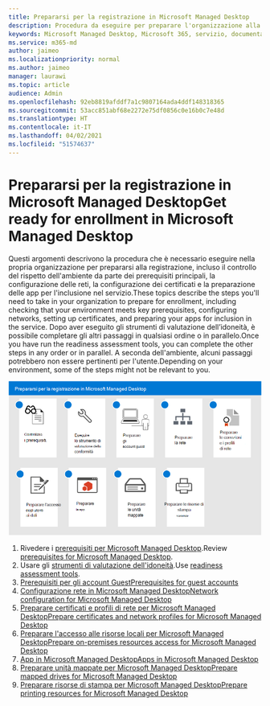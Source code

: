 ```yaml
---
title: Prepararsi per la registrazione in Microsoft Managed Desktop
description: Procedura da eseguire per preparare l'organizzazione alla registrazione
keywords: Microsoft Managed Desktop, Microsoft 365, servizio, documentazione
ms.service: m365-md
author: jaimeo
ms.localizationpriority: normal
ms.author: jaimeo
manager: laurawi
ms.topic: article
audience: Admin
ms.openlocfilehash: 92eb8819afddf7a1c9807164ada4ddf148318365
ms.sourcegitcommit: 53acc851abf68e2272e75df0856c0e16b0c7e48d
ms.translationtype: HT
ms.contentlocale: it-IT
ms.lasthandoff: 04/02/2021
ms.locfileid: "51574637"
---
```

# <a name="get-ready-for-enrollment-in-microsoft-managed-desktop"></a><span data-ttu-id="84cd0-104">Prepararsi per la registrazione in Microsoft Managed Desktop</span><span class="sxs-lookup"><span data-stu-id="84cd0-104">Get ready for enrollment in Microsoft Managed Desktop</span></span>

<span data-ttu-id="84cd0-105">Questi argomenti descrivono la procedura che è necessario eseguire nella propria organizzazione per prepararsi alla registrazione, incluso il controllo del rispetto dell'ambiente da parte dei prerequisiti principali, la configurazione delle reti, la configurazione dei certificati e la preparazione delle app per l'inclusione nel servizio.</span><span class="sxs-lookup"><span data-stu-id="84cd0-105">These topics describe the steps you'll need to take in your organization to prepare for enrollment, including checking that your environment meets key prerequisites, configuring networks, setting up certificates, and preparing your apps for inclusion in the service.</span></span> <span data-ttu-id="84cd0-106">Dopo aver eseguito gli strumenti di valutazione dell’idoneità, è possibile completare gli altri passaggi in qualsiasi ordine o in parallelo.</span><span class="sxs-lookup"><span data-stu-id="84cd0-106">Once you have run the readiness assessment tools, you can complete the other steps in any order or in parallel.</span></span> <span data-ttu-id="84cd0-107">A seconda dell'ambiente, alcuni passaggi potrebbero non essere pertinenti per l'utente.</span><span class="sxs-lookup"><span data-stu-id="84cd0-107">Depending on your environment, some of the steps might not be relevant to you.</span></span>

![Sequenza suggerita di passaggi per prepararsi per l'iscrizione, elencata in questo articolo](../../media/MMD_getready_sequence.png)

1. <span data-ttu-id="84cd0-109">Rivedere i [prerequisiti per Microsoft Managed Desktop](prerequisites.md).</span><span class="sxs-lookup"><span data-stu-id="84cd0-109">Review [prerequisites for Microsoft Managed Desktop](prerequisites.md).</span></span>
2. <span data-ttu-id="84cd0-110">Usare gli [strumenti di valutazione dell'idoneità](readiness-assessment-tool.md).</span><span class="sxs-lookup"><span data-stu-id="84cd0-110">Use [readiness assessment tools](readiness-assessment-tool.md).</span></span>
3. [<span data-ttu-id="84cd0-111">Prerequisiti per gli account Guest</span><span class="sxs-lookup"><span data-stu-id="84cd0-111">Prerequisites for guest accounts</span></span>](guest-accounts.md)
4. [<span data-ttu-id="84cd0-112">Configurazione rete in Microsoft Managed Desktop</span><span class="sxs-lookup"><span data-stu-id="84cd0-112">Network configuration for Microsoft Managed Desktop</span></span>](network.md)
5. [<span data-ttu-id="84cd0-113">Preparare certificati e profili di rete per Microsoft Managed Desktop</span><span class="sxs-lookup"><span data-stu-id="84cd0-113">Prepare certificates and network profiles for Microsoft Managed Desktop</span></span>](certs-wifi-lan.md)
6. [<span data-ttu-id="84cd0-114">Preparare l'accesso alle risorse locali per Microsoft Managed Desktop</span><span class="sxs-lookup"><span data-stu-id="84cd0-114">Prepare on-premises resources access for Microsoft Managed Desktop</span></span>](authentication.md)
7. [<span data-ttu-id="84cd0-115">App in Microsoft Managed Desktop</span><span class="sxs-lookup"><span data-stu-id="84cd0-115">Apps in Microsoft Managed Desktop</span></span>](apps.md)
8. [<span data-ttu-id="84cd0-116">Preparare unità mappate per Microsoft Managed Desktop</span><span class="sxs-lookup"><span data-stu-id="84cd0-116">Prepare mapped drives for Microsoft Managed Desktop</span></span>](mapped-drives.md)
9. [<span data-ttu-id="84cd0-117">Preparare risorse di stampa per Microsoft Managed Desktop</span><span class="sxs-lookup"><span data-stu-id="84cd0-117">Prepare printing resources for Microsoft Managed Desktop</span></span>](printing.md)
